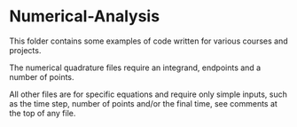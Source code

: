 # Numerical-Analysis
This folder contains some examples of code written for various courses and projects.

The numerical quadrature files require an integrand, endpoints and a number of points.

All other files are for specific equations and require only simple inputs, such as the time step, number of points and/or the final time, see comments at the top of any file.
